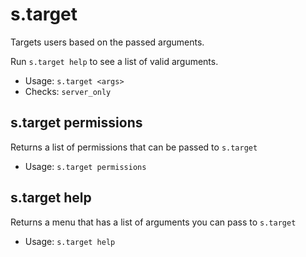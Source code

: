# s.target
Targets users based on the passed arguments.<br/>

Run `s.target help` to see a list of valid arguments.<br/>
 - Usage: `s.target <args>`
 - Checks: `server_only`
## s.target permissions
Returns a list of permissions that can be passed to `s.target`<br/>
 - Usage: `s.target permissions`
## s.target help
Returns a menu that has a list of arguments you can pass to `s.target`<br/>
 - Usage: `s.target help`
